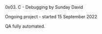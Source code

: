 0x03. C - Debugging
by Sunday David

Ongoing project - started 15 September 2022

QA fully automated.
